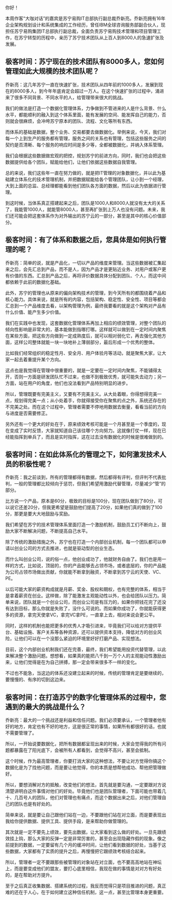 你好！

本周作客“大咖对话”的嘉宾是苏宁易购IT总部执行副总裁乔新亮。乔新亮拥有16年企业架构规划设计和系统集成的工作经历，曾任IBM全球咨询服务部副合伙人，现担任苏宁易购集团IT总部执行副总裁，全面负责苏宁易购技术管理和项目管理工作，在苏宁转型的历程中，亲历了苏宁技术团队从上百人到8000人的急速扩张及发展。

## 极客时间：苏宁现在的技术团队有8000多人，您如何管理如此大规模的技术团队呢？

乔新亮：这几年苏宁一直在快速扩张，技术团队从四年前的1000多人，发展到现在的8000多人，到今年年底肯定会超过一万人。在这个快速扩张的过程中，涌进来了很多不同背景、不同水平的人，给管理带来很大的挑战。

我们的做法是打造一个数据化管理体系，力争做到不管进来的人是什么背景、什么水平，都能顺利的融入到这个体系里面，能有发展的空间、能发挥自己的能力，否则就会很麻烦，会冲垮苏宁原本的团队、流程、文化等所有东西。

而体系的基础是数据，整个业务、交易都要去做数据化。举例来说，今天，我们对每一个上到生产的服务都有管理，服务之间的关系也有管理，包括这些服务之间的契约是否清晰、每个服务的响应时间是多少等，全都被数据化，并纳入体系管理。

我们会根据这些数据做宏观的把控，规划苏宁的前进方向，同时，我们也会把这些数据提供给各个团队，赋能给他们，让他们依据这些数据自我管理。

总的来说，我们这些年一直在努力做的，就是把IT管理的对象数据化，并以此为基础建立体系化的技术管理机制，并把数据赋能给各个管理团队，让小到一个经理，大到上面的总监、总经理都能看到他们团队各方面的数据，然后以此为依据进行管理。

到这时候，当体系真正搭建起来之后，团队是1000人和8000人就没有太大的关系了，我能管1000人，就能管8000人，甚至再扩张到上万人也没有问题。未来，我们还可能会把这套体系作为对外输出的苏宁云的一部分，甚至是其中的核心价值部分。

## 极客时间：有了体系和数据之后，您具体是如何执行管理的呢？

乔新亮：简单的说，就是产品化，一切以产品的维度来管理。当这些数据被汇集起来之后，会先汇总到产品，而不是人，因为产品才是更贴近业务、对用户或客户更有价值的东西。汇总到产品之后，再将评价数据具体分配到团队、个人，而这中间都依赖于此前的数据化基础。

此外，苏宁的管理也从原来的偏向架构技术的管理，到今天所有的都围绕着产品和核心能力。具体来说，就是所有的内容，包括架构、稳定性、安全性、项目等都会汇总到一个产品维度去看，以架构管理为例，最终我要看的就是这个架构对产品有什么价值、能产生多少价值。

我们在实践中也发现，这套数据化管理体系再加上相应的绩效管理，对整个团队的倾向性影响是非常大的，基本能做到指哪打哪。这样就可以做到在一定时间内聚焦在某些方面，把这些方向做到一定成熟度后，就可以相对弱化它，再去强化其他方面，这样公司整体就能一块一块地补上薄弱部分，最后形成一个优秀的整体。

比如我们经常组织的稳定性月、安全月、用户体验月等活动，就是聚焦大家，让大家一起去着重提升某个方向。

这点也是我觉得在管理中很重要的，就是一定要在一定时间内聚焦，不能铺得太开，否则一方面是研发团队忙不过来，也做不到极致优秀，就可能失去动力；另一方面，站在用户的角度，他们也没法看到产品特别明显的进步。

所以，管理既要有完美主义，又要有不完美主义。从大处着眼，你得想得完美一点，规划得完美一点；从小处着手，你就得接受你在聚焦的点之外，系统还存在的不完美之处。而在这个过程中，管理者需要不停地用数据去衡量，看看当前的方向与进度是否需要修正。

另外还有一个更大的好处在于，原来绩效考核可能是一个月甚至是一个季度的，现在变成了实时反馈，大家就知道自己该往哪个方向努力。这就像打仗一样，现在已经能指挥到单兵了，而且是实时指挥，这在过去没有数据化的时候是很难做到的。

## 极客时间：在如此体系化的管理之下，如何激发技术人员的积极性呢？

乔新亮：我之前谈到，所有的管理都得有数据，然后都得有评判，但评判不代表批判，一般的管理都比较倾向于惩罚，但我们希望用激励代替管理，尽量减少“管”的部分。

比方说一个产品，原本是60分，极致的目标是100分，现在团队做到了80分，可以说它还差20分，但我更希望是鼓励他们提高了20分，如果他们真的做到了100分，那更是要大大地鼓励与奖励。

我们希望在苏宁的技术管理体系里面打造一个激励机制，鼓励员工们不断向上，鼓励大家不断解决问题，不断提高自己水平。

除了传统的激励措施之外，苏宁也在打造一个内部创业机制，每一个团队都可以申请以创业公司的方式去推进，也就是驱动型的创业生态。

而什么叫创业公司，说的俗一点，他创业成功了，他就财务自由了。我们也是用一样的方式，比如说，顶层的，你的产品能够去占领市场，或者底层的，你的产品能为公司占领市场做出贡献，你就能不断拿到融资，不断拿到苏宁云的天使、VC、PE。

以后可能大家的薪资构成就是月薪、奖金、股权和期权，也有完整的体系，相当于是拿着薪资在创业。这样做，除了能激发主观能动性以外，也会给团队以压力。简单来说，团队就是一个创业公司，而创业公司是有压力的，如果你把钱花完了还没有达到目标，那么你就是失败了，没什么可说的。而如果你成功了，你就能获得更多的资源，拿完天使拿VC，拿完VC拿PE，一直拿上去，相对来说会更公平。

同时，这样的机制也能把更多的优秀人才吸引进来，毕竟我们可以给对方提供平台、基础设施、客户关系等各种资源，还可以提供资本支持，降低对方的创业风险，让他们可以在一个没那么紧迫的环境里好好打磨产品、实现想法。

目前，这个内部创业机制我们还在完善，最终，我们希望能用投资代替管理，以此来解决整个激励问题。想想看，如果真的能把八千到一万个人的主观能动性激励出来，让他们觉得是在为自己拼搏，那一定会带来很多不一样的变化。

不过也不能急，当这边的体系还没建立起来的时候，传统的管理肯定是要继续的，要慢慢的、有序的切到这边来。

## 极客时间：在打造苏宁的数字化管理体系的过程中，您遇到的最大的挑战是什么？

乔新亮：最大的一个挑战还是利益和信任问题。我们必须要承认，一个管理者他有好的地方，肯定也有不好的地方，这是很正常的事情，如果所有都很好的话，也就不需要管理了。

所以，一开始说要数据化，把所有数据都呈现出来的时候，大家会觉得我的所有问题都暴露在了阳光底下，会被所有人都看到，会觉得不高兴，甚至会抵制。

这个时候，作为最高管理者，你要打消大家的这种想法，不要让对方觉得你搞这个数据化是为了找他问题，而是要让他觉得，你的本质是想帮他成功、帮他把管理做好。

所以，要想消解对方的抵触，改变他们的想法，首先就是要沟通，一定要跟对方说清楚讲明白这件事情对他们的好处。毕竟他们也是团队管理者，下面可能也带着几十、几百号人的团队，他们对管理也有痛点，而这个数据出来之后，对他们管理自己的团队也是有好处的。

简单来说，就是要让自己跟他们站在一边，不要跟他们站在对立面，而是要表现出我给你提供数据、提供工具、提供手段，是来帮助你做管理的。

其次就是一定不要先上绩效，要先出数据，让大家看到这么做的好处。一旦先跟绩效挂上钩，那么大家的反弹一定是非常厉害的，甚至会出现隐藏作假的现象。像之前提到的数据，一定要留有几个月的缓冲时间，让他们看到数据的好处，当基于这些数据，大家都有了实质的提升之后，再慢慢把它跟绩效考核结合起来。

所以，管理者一定不要跟那些被管理的对象站在对立面，也不要高高地站在神坛上，而是要变成他们的盟友，要打心底里相信，我现在做的事情是对对方有好处的，是在帮助对方提升。

至于之后真正收集数据、搭建系统的过程，我反而觉得只是项目推进的问题，真正难的还在于人心，在于如何建立这种信任机制，这一点，甚至比管理本身更重要。


